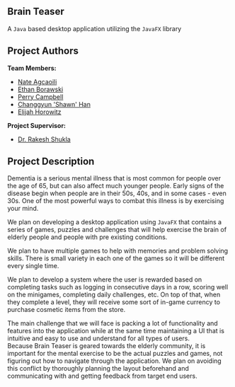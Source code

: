 ## Brain Teaser
A `Java` based desktop application utilizing the `JavaFX` library

## Project Authors
**Team Members:**
- [Nate Agcaoili](https://github.com/NateAgcaoili)
- [Ethan Borawski](https://github.com/violanticB)
- [Perry Campbell](https://github.com/pc02130)
- [Changgyun 'Shawn' Han](https://github.com/Shawn14121)
- [Elijah Horowitz](https://github.com/ElijahHorowitz)

**Project Supervisor:**
- [Dr. Rakesh Shukla](https://github.com/Rakesh-Project)

## Project Description
Dementia is a serious mental illness that is most common for people over the age of 65, but can also affect much younger people.  Early signs of the disease begin when people are in their 50s, 40s, and in some cases - even 30s.  One of the most powerful ways to combat this illness is by exercising your mind.

We plan on developing a desktop application using `JavaFX` that contains a series of games, puzzles and challenges that will help exercise the brain of elderly people and people with pre existing conditions.
 
We plan to have multiple games to help with memories and problem solving skills. There is small variety in each one of the games so it will be different every single time.

We plan to develop a system where the user is rewarded based on completing tasks such as logging in consecutive days in a row, scoring well on the minigames, completing daily challenges, etc. On top of that, when they complete a level, they will receive some sort of in-game currency to purchase cosmetic items from the store.

The main challenge that we will face is packing a lot of functionality and features into the application while at the same time maintaining a UI that is intuitive and easy to use and understand for all types of users.  
Because Brain Teaser is geared towards the elderly community, it is important for the mental exercise to be the actual puzzles and games, not figuring out how to navigate through the application.  We plan on avoiding this conflict by thoroughly planning the layout beforehand and communicating with and getting feedback from target end users.
